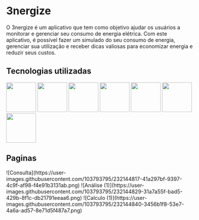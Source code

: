 <h1>3nergize</h1>
<p>O 3nergize é um aplicativo que tem como objetivo ajudar os usuários a monitorar e gerenciar seu consumo de energia elétrica. Com este aplicativo, é possível fazer um simulado do seu consumo de energia, gerenciar sua utilização e receber dicas valiosas para economizar energia e reduzir seus custos.</p>

<h2>Tecnologias utilizadas</h2>

<p>
 <img width="80px" src="https://cdn.jsdelivr.net/gh/devicons/devicon/icons/html5/html5-original.svg" />
 <img width="80px" src="https://cdn.jsdelivr.net/gh/devicons/devicon/icons/css3/css3-original.svg" />
 <img width="80px" src="https://cdn.jsdelivr.net/gh/devicons/devicon/icons/javascript/javascript-original.svg" />
 <img width="80px" src="https://cdn.jsdelivr.net/gh/devicons/devicon/icons/typescript/typescript-original.svg" />
 <img width="80px" src="https://cdn.jsdelivr.net/gh/devicons/devicon/icons/git/git-original.svg" />
 <img width="80px" src="https://cdn.jsdelivr.net/gh/devicons/devicon/icons/nodejs/nodejs-original.svg" />
 <img width="80px" src="https://cdn.jsdelivr.net/gh/devicons/devicon/icons/react/react-original-wordmark.svg" />
 </p>
 
 <h2>Paginas</h2>
![Consulta](https://user-images.githubusercontent.com/103793795/232144817-41a297bf-9397-4c9f-af98-f4e91b3131ab.png)
![Análise (1)](https://user-images.githubusercontent.com/103793795/232144829-31a7a55f-bad5-429b-8f1c-db21791eeaa6.png)
![Calculo (1)](https://user-images.githubusercontent.com/103793795/232144840-3456b1f8-53e7-4a6a-ad57-8e71d5f487a7.png)





